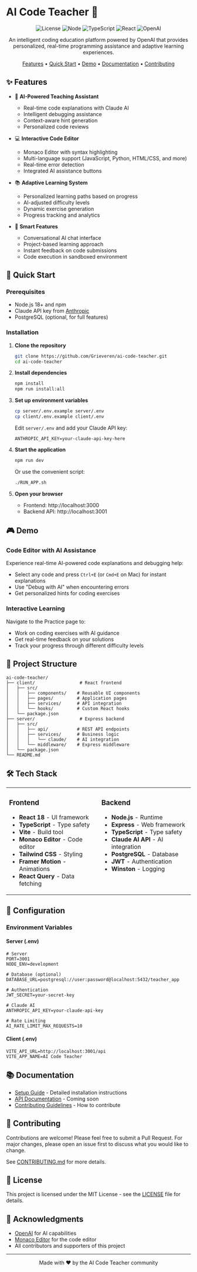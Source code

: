 # AI Code Teacher 🤖

<div align="center">

![License](https://img.shields.io/badge/license-MIT-blue.svg)
![Node](https://img.shields.io/badge/node-%3E%3D18.0.0-brightgreen.svg)
![TypeScript](https://img.shields.io/badge/TypeScript-5.3-blue.svg)
![React](https://img.shields.io/badge/React-18.2-61dafb.svg)
![OpenAI](https://img.shields.io/badge/OpenAI-gpt--4o--mini-green.svg)

An intelligent coding education platform powered by OpenAI that provides personalized, real-time programming assistance and adaptive learning experiences.

[Features](#features) • [Quick Start](#quick-start) • [Demo](#demo) • [Documentation](#documentation) • [Contributing](#contributing)

</div>

## ✨ Features

- 🤖 **AI-Powered Teaching Assistant**
  - Real-time code explanations with Claude AI
  - Intelligent debugging assistance
  - Context-aware hint generation
  - Personalized code reviews

- 💻 **Interactive Code Editor**
  - Monaco Editor with syntax highlighting
  - Multi-language support (JavaScript, Python, HTML/CSS, and more)
  - Real-time error detection
  - Integrated AI assistance buttons

- 📚 **Adaptive Learning System**
  - Personalized learning paths based on progress
  - AI-adjusted difficulty levels
  - Dynamic exercise generation
  - Progress tracking and analytics

- 🎯 **Smart Features**
  - Conversational AI chat interface
  - Project-based learning approach
  - Instant feedback on code submissions
  - Code execution in sandboxed environment

## 🚀 Quick Start

### Prerequisites

- Node.js 18+ and npm
- Claude API key from [Anthropic](https://console.anthropic.com/)
- PostgreSQL (optional, for full features)

### Installation

1. **Clone the repository**
   ```bash
   git clone https://github.com/Grieveren/ai-code-teacher.git
   cd ai-code-teacher
   ```

2. **Install dependencies**
   ```bash
   npm install
   npm run install:all
   ```

3. **Set up environment variables**
   ```bash
   cp server/.env.example server/.env
   cp client/.env.example client/.env
   ```
   
   Edit `server/.env` and add your Claude API key:
   ```env
   ANTHROPIC_API_KEY=your-claude-api-key-here
   ```

4. **Start the application**
   ```bash
   npm run dev
   ```
   
   Or use the convenient script:
   ```bash
   ./RUN_APP.sh
   ```

5. **Open your browser**
   - Frontend: http://localhost:3000
   - Backend API: http://localhost:3001

## 🎮 Demo

### Code Editor with AI Assistance
Experience real-time AI-powered code explanations and debugging help:

- Select any code and press `Ctrl+E` (or `Cmd+E` on Mac) for instant explanations
- Use "Debug with AI" when encountering errors
- Get personalized hints for coding exercises

### Interactive Learning
Navigate to the Practice page to:
- Work on coding exercises with AI guidance
- Get real-time feedback on your solutions
- Track your progress through different difficulty levels

## 📁 Project Structure

```
ai-code-teacher/
├── client/                 # React frontend
│   ├── src/
│   │   ├── components/    # Reusable UI components
│   │   ├── pages/         # Application pages
│   │   ├── services/      # API integration
│   │   └── hooks/         # Custom React hooks
│   └── package.json
├── server/                 # Express backend
│   ├── src/
│   │   ├── api/           # REST API endpoints
│   │   ├── services/      # Business logic
│   │   │   └── claude/    # AI integration
│   │   └── middleware/    # Express middleware
│   └── package.json
└── README.md
```

## 🛠️ Tech Stack

<table>
<tr>
<td valign="top" width="50%">

### Frontend
- **React 18** - UI framework
- **TypeScript** - Type safety
- **Vite** - Build tool
- **Monaco Editor** - Code editor
- **Tailwind CSS** - Styling
- **Framer Motion** - Animations
- **React Query** - Data fetching

</td>
<td valign="top" width="50%">

### Backend
- **Node.js** - Runtime
- **Express** - Web framework
- **TypeScript** - Type safety
- **Claude AI API** - AI integration
- **PostgreSQL** - Database
- **JWT** - Authentication
- **Winston** - Logging

</td>
</tr>
</table>

## 🔧 Configuration

### Environment Variables

#### Server (.env)
```env
# Server
PORT=3001
NODE_ENV=development

# Database (optional)
DATABASE_URL=postgresql://user:password@localhost:5432/teacher_app

# Authentication
JWT_SECRET=your-secret-key

# Claude AI
ANTHROPIC_API_KEY=your-claude-api-key

# Rate Limiting
AI_RATE_LIMIT_MAX_REQUESTS=10
```

#### Client (.env)
```env
VITE_API_URL=http://localhost:3001/api
VITE_APP_NAME=AI Code Teacher
```

## 📚 Documentation

- [Setup Guide](SETUP.md) - Detailed installation instructions
- [API Documentation](#) - Coming soon
- [Contributing Guidelines](CONTRIBUTING.md) - How to contribute

## 🤝 Contributing

Contributions are welcome! Please feel free to submit a Pull Request. For major changes, please open an issue first to discuss what you would like to change.

See [CONTRIBUTING.md](CONTRIBUTING.md) for more details.

## 📝 License

This project is licensed under the MIT License - see the [LICENSE](LICENSE) file for details.

## 🙏 Acknowledgments

- [OpenAI](https://openai.com) for AI capabilities
- [Monaco Editor](https://microsoft.github.io/monaco-editor/) for the code editor
- All contributors and supporters of this project

---

<div align="center">
Made with ❤️ by the AI Code Teacher community
</div>